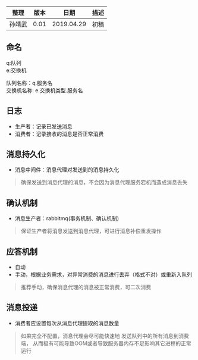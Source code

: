 整理 | 版本 | 日期 | 描述
--- | --- | --- | ---  
孙靖武 | 0.01 | 2019.04.29 | 初稿

## 命名
q:队列   
e:交换机

队列名称：q.服务名     
交换机名称: e.交换机类型.服务名

## 日志
- 生产者：记录已发送消息
- 消费者：记录接收的消息是否正常消费

## 消息持久化
- 消息中间件：消息代理对发送到的消息持久化

> 确保发送到消息代理的消息，不会因为消息代理服务宕机而造成消息丢失

## 确认机制
- 消息生产者：rabbitmq(事务机制、确认机制)

> 保证生产者将消息发送到消息代理，可进行消息补偿重发操作


## 应答机制
- 自动
- 手动，根据业务需求，对异常消费的消息进行丢弃（格式不对）或重新入队列

> 推荐手动，确保消息代理的消息被正常消费，可二次消费

## 消息投递
- 消费者应设置每次从消息代理提取的消息数量

> 如果完全不配置，消息代理会尽可能快速地
发送队列中的所有消息到消费端，
从而极有可能导致OOM或者导致服务器内存不足影响其它进程的正常运行
